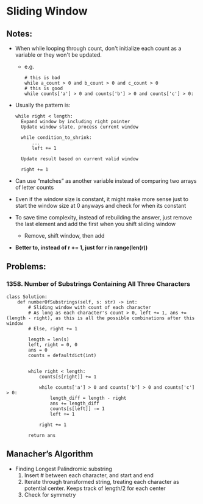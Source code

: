 # Sliding Window

## Notes:

- When while looping through count, don't initialize each count as a variable or they won't be updated.
  - e.g.
    ```
    # this is bad
    while a_count > 0 and b_count > 0 and c_count > 0
    # this is good
    while counts['a'] > 0 and counts['b'] > 0 and counts['c'] > 0:
    ```
- Usually the pattern is:

  ```
  while right < length:
    Expand window by including right pointer
    Update window state, process current window

    while condition_to_shrink:
        ...
        left += 1

    Update result based on current valid window

    right += 1
  ```

- Can use “matches” as another variable instead of comparing two arrays of letter counts
- Even if the window size is constant, it might make more sense just to start the window size at 0 anyways and check for when its constant
- To save time complexity, instead of rebuilding the answer, just remove the last element and add the first when you shift sliding window
  - Remove, shift window, then add
- **Better to, instead of r += 1, just for r in range(len(r))**

## Problems:

### 1358. Number of Substrings Containing All Three Characters

```
class Solution:
    def numberOfSubstrings(self, s: str) -> int:
        # Sliding window with count of each character
        # As long as each character's count > 0, left += 1, ans += (length - right), as this is all the possible combinations after this window
        # Else, right += 1

        length = len(s)
        left, right = 0, 0
        ans = 0
        counts = defaultdict(int)


        while right < length:
            counts[s[right]] += 1

            while counts['a'] > 0 and counts['b'] > 0 and counts['c'] > 0:
                length_diff = length - right
                ans += length_diff
                counts[s[left]] -= 1
                left += 1

            right += 1

        return ans
```

## Manacher’s Algorithm

- Finding Longest Palindromic substring
  1. Insert # between each character, and start and end
  2. Iterate through transformed string, treating each character as potential center. Keeps track of length/2 for each center
  3. Check for symmetry
